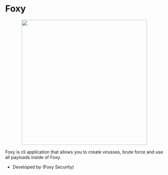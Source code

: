# Foxy
<div>
  <p align="center">
    <img src="assets/b_foxy.png" width="400"> 
  </p>
</div>

Foxy is cli application that allows you to create virusses, brute force and use all payloads inside of Foxy. 



* Developed by (Foxy Security)